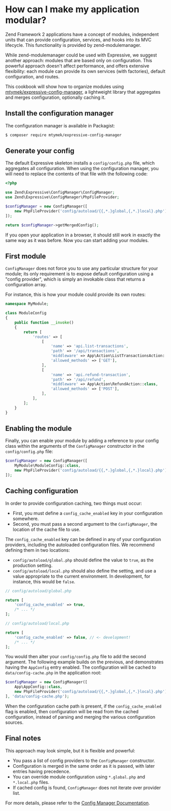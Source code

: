 # How can I make my application modular?

Zend Framework 2 applications have a concept of modules, independent units that
can provide configuration, services, and hooks into its MVC lifecycle. This
functionality is provided by zend-modulemanager.
 
While zend-modulemanager could be used with Expressive, we suggest another
approach: modules that are based only on configuration. This powerful approach
doesn't affect performance, and offers extensive flexibility: each module can
provide its own services (with factories), default configuration, and routes. 

This cookbook will show how to organize modules using 
[mtymek/expressive-config-manager](https://github.com/mtymek/expressive-config-manager),
a lightweight library that aggregates and merges configuration, optionally caching it.

## Install the configuration manager

The configuration manager is available in Packagist:

```bash
$ composer require mtymek/expressive-config-manager
```

## Generate your config

The default Expressive skeleton installs a `config/config.php` file, which
aggregates all configuration. When using the configuration manager, you will
need to replace the contents of that file with the following code: 

```php
<?php

use Zend\Expressive\ConfigManager\ConfigManager;
use Zend\Expressive\ConfigManager\PhpFileProvider;

$configManager = new ConfigManager([
    new PhpFileProvider('config/autoload/{{,*.}global,{,*.}local}.php'),
]);

return $configManager->getMergedConfig();
```

If you open your application in a browser, it should still work in exactly the
same way as it was before. Now you can start adding your modules.

## First module

`ConfigManager` does not force you to use any particular structure for your
module; its only requirement is to expose default configuration using a "config
provider", which is simply an invokable class that returns a configuration
array.

For instance, this is how your module could provide its own routes:

```php
namespace MyModule;

class ModuleConfig
{
    public function __invoke()
    {
        return [
            'routes' => [
                [
                    'name' => 'api.list-transactions',
                    'path' => '/api/transactions',
                    'middleware' => App\Action\ListTransactionsAction::class,
                    'allowed_methods' => ['GET'],
                ],
                [
                    'name' => 'api.refund-transaction',
                    'path' => '/api/refund',
                    'middleware' => App\Action\RefundAction::class,
                    'allowed_methods' => ['POST'],
                ],
            ],
        ];
    }
}
```

## Enabling the module

Finally, you can enable your module by adding a reference to your config class
within the arguments of the `ConfigManager` constructor in the `config/config.php`
file:

```php
$configManager = new ConfigManager([
    MyModule\ModuleConfig::class,
    new PhpFileProvider('config/autoload/{{,*.}global,{,*.}local}.php'),
]);
```

## Caching configuration

In order to provide configuration caching, two things must occur:

- First, you must define a `config_cache_enabled` key in your configuration
  somewhere.
- Second, you must pass a second argument to the `ConfigManager`, the location
  of the cache file to use.

The `config_cache_enabled` key can be defined in any of your configuration
providers, including the autoloaded configuration files. We recommend defining
them in two locations:

- `config/autoload/global.php` should define the value to `true`, as the
  production setting.
- `config/autoload/local.php` should also define the setting, and use a value
  appropriate to the current environment. In development, for instance, this
  would be `false`.

```php
// config/autoload/global.php

return [
    'config_cache_enabled' => true,
    /* ... */
];

// config/autoload/local.php

return [
    'config_cache_enabled' => false, // <- development!
    /* ... */
];
```

You would then alter your `config/config.php` file to add the second argument.
The following example builds on the previous, and demonstrates having the
`AppConfig` entry enabled. The configuration will be cached to
`data/config-cache.php` in the application root:

```php
$configManager = new ConfigManager([
    App\AppConfig::class,
    new PhpFileProvider('config/autoload/{{,*.}global,{,*.}local}.php'),
], 'data/config-cache.php');
```

When the configuration cache path is present, if the `config_cache_enabled` flag
is enabled, then configuration will be read from the cached configuration,
instead of parsing and merging the various configuration sources.

## Final notes

This approach may look simple, but it is flexible and powerful:

- You pass a list of config providers to the `ConfigManager` constructor.
- Configuration is merged in the same order as it is passed, with later entries
  having precedence.
- You can override module configuration using `*.global.php` and `*.local.php` files.
- If cached config is found, `ConfigManager` does not iterate over provider list.

For more details, please refer to the
[Config Manager Documentation](https://github.com/mtymek/expressive-config-manager#expressive-configuration-manager).
